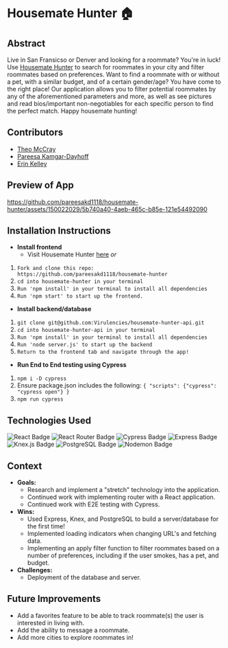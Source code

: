 # Housemate Hunter 🏠

## Abstract
Live in San Fransicso or Denver and looking for a roommate? You're in luck! Use [Housemate Hunter](https://housemate-hunter.vercel.app/) to search for roommates in your city and filter roommates based on preferences. Want to find a roommate with or without a pet, with a similar budget, and of a certain gender/age? You have come to the right place! Our application allows you to filter potential roommates by any of the aforementioned parameters and more, as well as see pictures and read bios/important non-negotiables for each specific person to find the perfect match. Happy housemate hunting! 

## Contributors 
- [Theo McCray](https://github.com/Virulencies)
- [Pareesa Kamgar-Dayhoff](https://github.com/pareesakd1118)
- [Erin Kelley](https://github.com/kelleyej)

## Preview of App
https://github.com/pareesakd1118/housemate-hunter/assets/150022029/5b740a40-4aeb-465c-b85e-121e54492090

## Installation Instructions
- **Install frontend**
  - Visit Housemate Hunter [here](https://housemate-hunter.vercel.app/) *or*
1. `Fork and clone this repo: https://github.com/pareesakd1118/housemate-hunter`
2. `cd into housemate-hunter in your terminal`
3. `Run 'npm install' in your terminal to install all dependencies`
4. `Run 'npm start' to start up the frontend.`

- **Install backend/database**
1. `git clone git@github.com:Virulencies/housemate-hunter-api.git`
2. `cd into housemate-hunter-api in your terminal`
3. `Run 'npm install' in your terminal to install all dependencies`
4. `Run 'node server.js' to start up the backend`
5. `Return to the frontend tab and navigate through the app!`
- **Run End to End testing using Cypress**
1. `npm i -D cypress`
2. Ensure package.json includes the following:
`{ "scripts": {"cypress": "cypress open"} }`
3. `npm run cypress`

## Technologies Used
![React Badge](https://img.shields.io/badge/React-61DAFB?logo=react&logoColor=000&style=flat) ![React Router Badge](https://img.shields.io/badge/React%20Router-CA4245?logo=reactrouter&logoColor=fff&style=flat) ![Cypress Badge](https://img.shields.io/badge/Cypress-69D3A7?logo=cypress&logoColor=fff&style=flat) ![Express Badge](https://img.shields.io/badge/Express-000?logo=express&logoColor=fff&style=flat) ![Knex.js Badge](https://img.shields.io/badge/Knex.js-D26B38?logo=knexdotjs&logoColor=fff&style=flat) ![PostgreSQL Badge](https://img.shields.io/badge/PostgreSQL-4169E1?logo=postgresql&logoColor=fff&style=flat) ![Nodemon Badge](https://img.shields.io/badge/Nodemon-76D04B?logo=nodemon&logoColor=fff&style=flat)

## Context 
- **Goals:**
  - Research and implement a "stretch" technology into the application.
  - Continued work with implementing router with a React application.
  - Continued work with E2E testing with Cypress. 
- **Wins:**
  - Used Express, Knex, and PostgreSQL to build a server/database for the first time!
  - Implemented loading indicators when changing URL's and fetching data.
  - Implementing an apply filter function to filter roommates based on a number of preferences, including if the user smokes, has a pet, and budget. 
- **Challenges:**
  - Deployment of the database and server. 

## Future Improvements 
- Add a favorites feature to be able to track roommate(s) the user is interested in living with.
- Add the ability to message a roommate.
- Add more cities to explore roommates in! 
